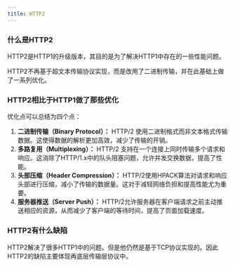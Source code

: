 ```yaml
---
title: HTTP2
---
```


### 什么是HTTP2
HTTP2是HTTP1的升级版本，其目的是为了解决HTTP1中存在的一些性能问题。

HTTP2不再基于超文本传输协议实现，而是改用了二进制传输，并在此基础上做了一系列优化。

### HTTP2相比于HTTP1做了那些优化

优化点可以总结为四个点：

1. **二进制传输（Binary Protocol）：** HTTP/2 使用二进制格式而非文本格式传输数据。这使得数据的解析更加高效，减少了传输的开销。
2. **多路复用（Multiplexing）：** HTTP/2 支持在一个连接上同时传输多个请求和响应。这消除了HTTP/1.x中的队头阻塞问题，允许并发交换数据，提高了性能。
3. **头部压缩（Header Compression）：** HTTP/2使用HPACK算法对请求和响应头部进行压缩，减小了传输的数据量。这对于减轻网络负担和提高性能尤为重要。
4. **服务器推送（Server Push）：** HTTP/2允许服务器在客户端请求之前主动推送相应的资源，从而减少了客户端的等待时间，提高了页面加载速度。

### HTTP2有什么缺陷
HTTP2解决了很多HTTP1中的问题。但是他仍然是基于TCP协议实现的。因此HTTP2的缺陷主要体现再底层传输层协议中。
